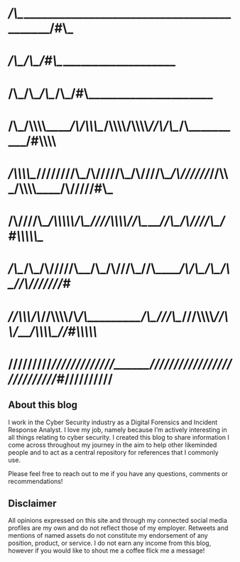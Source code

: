 # _________/\\\__________________________________________________________________________/#\\\_______________________        
# ________\/\\\________________________________/\\\_____________________________________\/#\\\_______________________       
#  ________\/\\\_______________________________\/\\\__________________________/\\\__/\\\_\/#\\\_______________________      
#   ________\/\\\___/\\\\\\\\\_____/\\/\\\\\\\__\/\\\\\\\\________/\\\\\\\\___\//\\\/\\\__\/\\\____________/#\\\\\\\\__     
#    ___/\\\\\\\\\__\////////\\\___\/\\\/////\\\_\/\\\////\\\____/\\\//////_____\//\\\\\___\/\\\\\\\\\____/\\\/////#\\\_    
#     __/\\\////\\\____/\\\\\\\\\\__\/\\\___\///__\/\\\\\\\\/____/\\\_____________\//\\\____\/\\\////\\\__/#\\\\\\\\\\\__   
#      _\/\\\__\/\\\___/\\\/////\\\__\/\\\_________\/\\\///\\\___\//\\\_________/\\_/\\\_____\/\\\__\/\\\_\//\\///////#___  
#       _\//\\\\\\\/\\_\//\\\\\\\\/\\_\/\\\_________\/\\\_\///\\\__\///\\\\\\\\_\//\\\\/______\/\\\\\\\\\___\//#\\\\\\\\\\_ 
#        __\///////\//___\////////\//__\///__________\///____\///_____\////////___\////________\/////////#_____\//////////__

## About this blog
I work in the Cyber Security industry as a Digital Forensics and Incident Response Analyst. I love my job, namely because I’m actively interesting in all things relating to cyber security. I created this blog to share information I come across throughout my journey in the aim to help other likeminded people and to act as a central repository for references that I commonly use.

Please feel free to reach out to me if you have any questions, comments or recommendations!

## Disclaimer
All opinions expressed on this site and through my connected social media profiles are my own and do not reflect those of my employer. Retweets and mentions of named assets do not constitute my endorsement of any position, product, or service. I do not earn any income from this blog, however if you would like to shout me a coffee flick me a message!